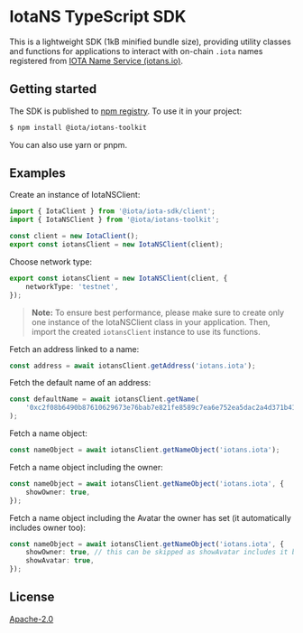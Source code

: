 # IotaNS TypeScript SDK

This is a lightweight SDK (1kB minified bundle size), providing utility classes and functions for
applications to interact with on-chain `.iota` names registered from
[IOTA Name Service (iotans.io)](https://iotans.io).

## Getting started

The SDK is published to [npm registry](https://www.npmjs.com/package/@iota/iotans-toolkit). To use
it in your project:

```bash
$ npm install @iota/iotans-toolkit
```

You can also use yarn or pnpm.

## Examples

Create an instance of IotaNSClient:

```typescript
import { IotaClient } from '@iota/iota-sdk/client';
import { IotaNSClient } from '@iota/iotans-toolkit';

const client = new IotaClient();
export const iotansClient = new IotaNSClient(client);
```

Choose network type:

```typescript
export const iotansClient = new IotaNSClient(client, {
    networkType: 'testnet',
});
```

> **Note:** To ensure best performance, please make sure to create only one instance of the
> IotaNSClient class in your application. Then, import the created `iotansClient` instance to use
> its functions.

Fetch an address linked to a name:

```typescript
const address = await iotansClient.getAddress('iotans.iota');
```

Fetch the default name of an address:

```typescript
const defaultName = await iotansClient.getName(
    '0xc2f08b6490b87610629673e76bab7e821fe8589c7ea6e752ea5dac2a4d371b41',
);
```

Fetch a name object:

```typescript
const nameObject = await iotansClient.getNameObject('iotans.iota');
```

Fetch a name object including the owner:

```typescript
const nameObject = await iotansClient.getNameObject('iotans.iota', {
    showOwner: true,
});
```

Fetch a name object including the Avatar the owner has set (it automatically includes owner too):

```typescript
const nameObject = await iotansClient.getNameObject('iotans.iota', {
    showOwner: true, // this can be skipped as showAvatar includes it by default
    showAvatar: true,
});
```

## License

[Apache-2.0](https://github.com/IotaNSdapp/toolkit/blob/main/LICENSE)
